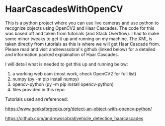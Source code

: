 # HaarCascadesWithOpenCV
This is a python project where you can use live cameras and use python to recognize objects using OpenCV2 and Haar Cascades. The code for this was based off and taken from tutorials (and Stack Overflow). I had to make some minor tweaks to get it up and running on my machine. The XML is taken directly from tutorials as this is where we will get Haar Cascade from. Please read and visit andrewssobral's github (linked below) for a detailed and information packed explaination of Haar Cascades.

I will detail what is needed to get this up and running below:
1. a working web cam (most work, check OpenCV2 for full list)
2. numpy (py -m pip install numpy)
3. opencv-python (py -m pip install opencv-python)
4. files provided in this repo

Tutorials used and referenced:

https://www.geeksforgeeks.org/detect-an-object-with-opencv-python/

https://github.com/andrewssobral/vehicle_detection_haarcascades
